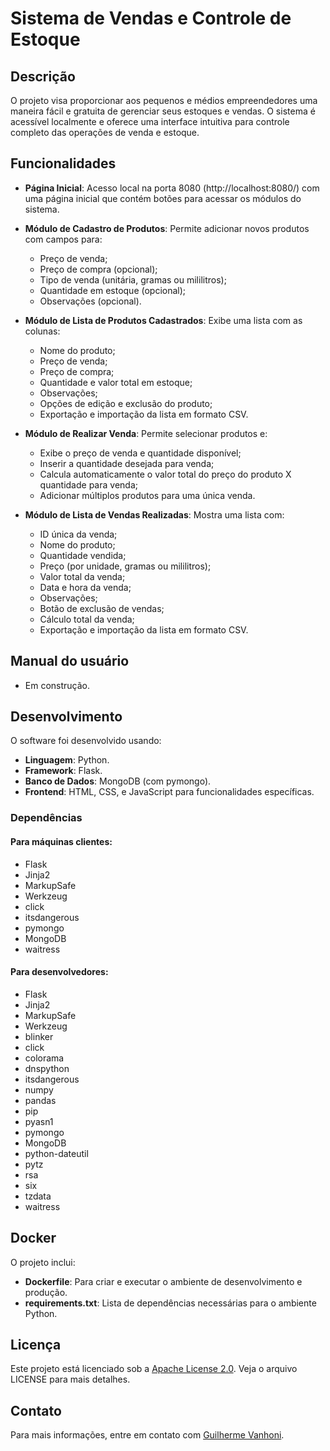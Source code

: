 # Sistema de Vendas e Controle de Estoque

## Descrição

O projeto visa proporcionar aos pequenos e médios empreendedores uma maneira fácil e gratuita de gerenciar seus estoques e vendas. O sistema é acessível localmente e oferece uma interface intuitiva para controle completo das operações de venda e estoque.

## Funcionalidades

- **Página Inicial**: Acesso local na porta 8080 (http://localhost:8080/) com uma página inicial que contém botões para acessar os módulos do sistema.


- **Módulo de Cadastro de Produtos**: Permite adicionar novos produtos com campos para:
  - Preço de venda;
  - Preço de compra (opcional);
  - Tipo de venda (unitária, gramas ou mililitros);
  - Quantidade em estoque (opcional);
  - Observações (opcional).


- **Módulo de Lista de Produtos Cadastrados**: Exibe uma lista com as colunas:
  - Nome do produto;
  - Preço de venda;
  - Preço de compra;
  - Quantidade e valor total em estoque;
  - Observações;
  - Opções de edição e exclusão do produto;
  - Exportação e importação da lista em formato CSV.


- **Módulo de Realizar Venda**: Permite selecionar produtos e:
  - Exibe o preço de venda e quantidade disponível;
  - Inserir a quantidade desejada para venda;
  - Calcula automaticamente o valor total do preço do produto X quantidade para venda;
  - Adicionar múltiplos produtos para uma única venda.


- **Módulo de Lista de Vendas Realizadas**: Mostra uma lista com:
  - ID única da venda;
  - Nome do produto;
  - Quantidade vendida;
  - Preço (por unidade, gramas ou mililitros);
  - Valor total da venda;
  - Data e hora da venda;
  - Observações;
  - Botão de exclusão de vendas;
  - Cálculo total da venda;
  - Exportação e importação da lista em formato CSV.

## Manual do usuário

- Em construção.

## Desenvolvimento

O software foi desenvolvido usando:
- **Linguagem**: Python.
- **Framework**: Flask.
- **Banco de Dados**: MongoDB (com pymongo).
- **Frontend**: HTML, CSS, e JavaScript para funcionalidades específicas.

### Dependências

#### Para máquinas clientes:

- Flask
- Jinja2
- MarkupSafe
- Werkzeug
- click
- itsdangerous
- pymongo
- MongoDB
- waitress

#### Para desenvolvedores:

- Flask
- Jinja2
- MarkupSafe
- Werkzeug
- blinker
- click
- colorama
- dnspython
- itsdangerous
- numpy
- pandas
- pip
- pyasn1
- pymongo
- MongoDB
- python-dateutil
- pytz
- rsa
- six
- tzdata
- waitress

## Docker

O projeto inclui:
- **Dockerfile**: Para criar e executar o ambiente de desenvolvimento e produção.
- **requirements.txt**: Lista de dependências necessárias para o ambiente Python.

## Licença

Este projeto está licenciado sob a [Apache License 2.0](LICENSE.txt). Veja o arquivo LICENSE para mais detalhes.

## Contato

Para mais informações, entre em contato com [Guilherme Vanhoni](mailto:guivnh@gmail.com).